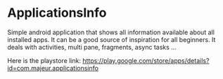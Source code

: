 # ApplicationsInfo

Simple android application that shows all information available about all installed apps.
It can be a good source of inspiration for all beginners. It deals with activities, multi pane, fragments, async tasks ... 

Here is the playstore link:
https://play.google.com/store/apps/details?id=com.majeur.applicationsinfo

